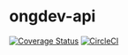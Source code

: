 # ongdev-api
[![Coverage Status](https://coveralls.io/repos/github/OngDev/api-gateway/badge.svg?branch=master)](https://coveralls.io/github/OngDev/api-gateway?branch=master)
[![CircleCI](https://circleci.com/gh/OngDev/api-gateway/tree/master.svg?style=svg)](https://circleci.com/gh/OngDev/api-gateway/tree/master)
